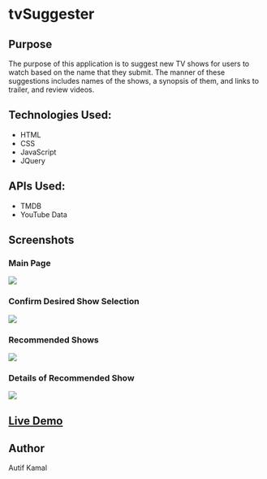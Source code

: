 # tvSuggester
<h2>Purpose</h2>
<p>The purpose of this application is to suggest new TV shows for users to watch based on the name that they submit. 
The manner of these suggestions includes names of the shows, a synopsis of them, and links to trailer, and review videos.</p>

<h2>Technologies Used:</h2>
<ul>
  <li>HTML</li>
  <li>CSS</li>
  <li>JavaScript</li>
  <li>JQuery</li>
</ul>

<h2>APIs Used:</h2>
<ul>
  <li>TMDB</li>
  <li>YouTube Data</li>
</ul>

<h2>Screenshots</h2>
<h3>Main Page</h3>
<img src="https://lh3.googleusercontent.com/-32MiotcCYQw/Wp8N3hviiZI/AAAAAAAAGM0/ti2ofn8aGxUd_oAc09F0A8vbR1VsZweLQCL0BGAYYCw/h768/2018-03-06.png">

<h3>Confirm Desired Show Selection</h3>
<img src="https://lh3.googleusercontent.com/-azGHInGZDVM/Wp8OdubFB5I/AAAAAAAAGM8/61Uw-NhWXnYIyh4RlwTcZBTMkIuBYXmeACL0BGAYYCw/h768/2018-03-06.png">

<h3>Recommended Shows</h3>
<img src="https://lh3.googleusercontent.com/-h5hi6WIkl6A/Wp8Ou-Qs49I/AAAAAAAAGNA/cc4TM-l3gTcisxH6rmJHoNgsOdP88yzDgCL0BGAYYCw/h768/2018-03-06.png">

<h3>Details of Recommended Show</h3>
<img src="https://lh3.googleusercontent.com/-y2Gb44_dKeY/Wp8Pe35KZII/AAAAAAAAGNM/YDlYcbkHh88BuSo7x06WV4waSSCwIKMAQCL0BGAYYCw/h768/2018-03-06.png">

<h2><a target="_blank" href="kautif.github.io/tvsuggester">Live Demo</a></h2>

<h2>Author</h2>
<p>Autif Kamal</p>
